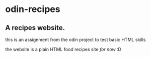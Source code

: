 # odin-recipes
## A recipes website.

this is an assignment from the odin project to test basic HTML skills

the website is a plain HTML food recipes site *for now* :D
